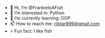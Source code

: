 - 👋 Hi, I’m @FrankieIsAFish
- 👀 I’m interested in: Python
- 🌱 I’m currently learning: OOP
- 📫 How to reach me: rilstar999@gmail.com
- ⚡ Fun fact: I like fish
